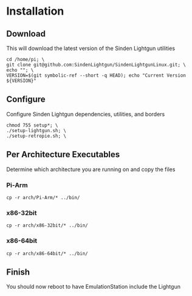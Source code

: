 # Installation

## Download

This will download the latest version of the Sinden Lightgun utilities

```
cd /home/pi; \
git clone git@github.com:SindenLightgun/SindenLightgunLinux.git; \
echo ""; \
VERSION=$(git symbolic-ref --short -q HEAD); echo "Current Version ${VERSION}"
```

## Configure

Configure Sinden Lightgun dependencies, utilities, and borders

```
chmod 755 setup*; \
./setup-lightgun.sh; \
./setup-retropie.sh; \
```

## Per Architecture Executables

Determine which architecture you are running on and copy the files

### Pi-Arm

```
cp -r arch/Pi-Arm/* ../bin/
```

### x86-32bit

```
cp -r arch/x86-32bit/* ../bin/
```

### x86-64bit

```
cp -r arch/x86-64bit/* ../bin/
```

## Finish

You should now reboot to have EmulationStation include the Lightgun


